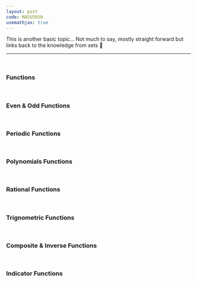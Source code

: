 ```yaml
---
layout: post
code: MASU5050
usemathjax: true
---
```


This is another basic topic... Not much to say, mostly straight forward but links back to the knowledge from sets 🧠


***
<br>



### Functions


<br>

### Even & Odd Functions


<br>

### Periodic Functions


<br>

### Polynomials Functions

<br>

### Rational Functions


<br>

### Trignometric Functions


<br>

### Composite & Inverse Functions


<br>

### Indicator Functions

